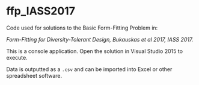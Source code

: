 # ffp_IASS2017

Code used for solutions to the Basic Form-Fitting Problem in:

_Form-Fitting for Diversity-Tolerant Design, Bukauskas et al 2017, IASS 2017._ 

This is a console application. Open the solution in Visual Studio 2015 to execute. 

Data is outputted as a `.csv` and can be imported into Excel or other spreadsheet software. 
